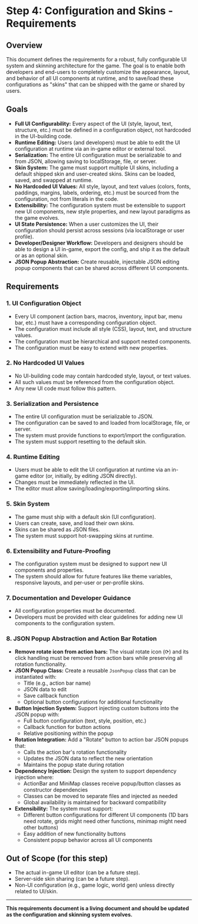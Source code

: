 # Step 4: Configuration and Skins - Requirements

## Overview
This document defines the requirements for a robust, fully configurable UI system and skinning architecture for the game. The goal is to enable both developers and end-users to completely customize the appearance, layout, and behavior of all UI components at runtime, and to save/load these configurations as "skins" that can be shipped with the game or shared by users.

## Goals
- **Full UI Configurability:** Every aspect of the UI (style, layout, text, structure, etc.) must be defined in a configuration object, not hardcoded in the UI-building code.
- **Runtime Editing:** Users (and developers) must be able to edit the UI configuration at runtime via an in-game editor or external tool.
- **Serialization:** The entire UI configuration must be serializable to and from JSON, allowing saving to localStorage, file, or server.
- **Skin System:** The game must support multiple UI skins, including a default shipped skin and user-created skins. Skins can be loaded, saved, and swapped at runtime.
- **No Hardcoded UI Values:** All style, layout, and text values (colors, fonts, paddings, margins, labels, ordering, etc.) must be sourced from the configuration, not from literals in the code.
- **Extensibility:** The configuration system must be extensible to support new UI components, new style properties, and new layout paradigms as the game evolves.
- **UI State Persistence:** When a user customizes the UI, their configuration should persist across sessions (via localStorage or user profile).
- **Developer/Designer Workflow:** Developers and designers should be able to design a UI in-game, export the config, and ship it as the default or as an optional skin.
- **JSON Popup Abstraction:** Create reusable, injectable JSON editing popup components that can be shared across different UI components.

## Requirements

### 1. UI Configuration Object
- Every UI component (action bars, macros, inventory, input bar, menu bar, etc.) must have a corresponding configuration object.
- The configuration must include all style (CSS), layout, text, and structure values.
- The configuration must be hierarchical and support nested components.
- The configuration must be easy to extend with new properties.

### 2. No Hardcoded UI Values
- No UI-building code may contain hardcoded style, layout, or text values.
- All such values must be referenced from the configuration object.
- Any new UI code must follow this pattern.

### 3. Serialization and Persistence
- The entire UI configuration must be serializable to JSON.
- The configuration can be saved to and loaded from localStorage, file, or server.
- The system must provide functions to export/import the configuration.
- The system must support resetting to the default skin.

### 4. Runtime Editing
- Users must be able to edit the UI configuration at runtime via an in-game editor (or, initially, by editing JSON directly).
- Changes must be immediately reflected in the UI.
- The editor must allow saving/loading/exporting/importing skins.

### 5. Skin System
- The game must ship with a default skin (UI configuration).
- Users can create, save, and load their own skins.
- Skins can be shared as JSON files.
- The system must support hot-swapping skins at runtime.

### 6. Extensibility and Future-Proofing
- The configuration system must be designed to support new UI components and properties.
- The system should allow for future features like theme variables, responsive layouts, and per-user or per-profile skins.

### 7. Documentation and Developer Guidance
- All configuration properties must be documented.
- Developers must be provided with clear guidelines for adding new UI components to the configuration system.

### 8. JSON Popup Abstraction and Action Bar Rotation
- **Remove rotate icon from action bars:** The visual rotate icon (⟳) and its click handling must be removed from action bars while preserving all rotation functionality.
- **JSON Popup Class:** Create a reusable `JsonPopup` class that can be instantiated with:
  - Title (e.g., action bar name)
  - JSON data to edit
  - Save callback function
  - Optional button configurations for additional functionality
- **Button Injection System:** Support injecting custom buttons into the JSON popup with:
  - Full button configuration (text, style, position, etc.)
  - Callback function for button actions
  - Relative positioning within the popup
- **Rotation Integration:** Add a "Rotate" button to action bar JSON popups that:
  - Calls the action bar's rotation functionality
  - Updates the JSON data to reflect the new orientation
  - Maintains the popup state during rotation
- **Dependency Injection:** Design the system to support dependency injection where:
  - ActionBar and MiniMap classes receive popup/button classes as constructor dependencies
  - Classes can be moved to separate files and injected as needed
  - Global availability is maintained for backward compatibility
- **Extensibility:** The system must support:
  - Different button configurations for different UI components (1D bars need rotate, grids might need other functions, minimap might need other buttons)
  - Easy addition of new functionality buttons
  - Consistent popup behavior across all UI components

## Out of Scope (for this step)
- The actual in-game UI editor (can be a future step).
- Server-side skin sharing (can be a future step).
- Non-UI configuration (e.g., game logic, world gen) unless directly related to UI/skin.

---

**This requirements document is a living document and should be updated as the configuration and skinning system evolves.** 